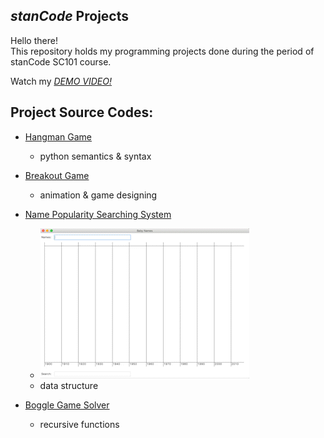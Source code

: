 ## *stanCode* Projects
Hello there!\
This repository holds my programming projects done during the period of stanCode SC101 course.

Watch my *[DEMO VIDEO!](link)*

## Project Source Codes:
* [Hangman Game](https://github.com/MeiFeiChen/MystanCodeProJects/blob/main/stanCode_Projects/hangman_game/hangman.py)
  * python semantics & syntax

* [Breakout Game](https://github.com/MeiFeiChen/MystanCodeProJects/blob/main/stanCode_Projects/break_out_game/breakout.py)
  * animation & game designing

* [Name Popularity Searching System](https://github.com/MeiFeiChen/MystanCodeProJects/blob/main/stanCode_Projects/name_searching_system/babygraphics.py)
  * ![image](https://github.com/MeiFeiChen/MystanCodeProJects/blob/main/337160244_272271055129462_8724936121408793823_n_AdobeExpress.gif)
  * data structure
  
 * [Boggle Game Solver](https://github.com/MeiFeiChen/MystanCodeProJects/blob/main/stanCode_Projects/boggle_game_solver/boggle.py)
    * recursive functions
  
  

  
 
